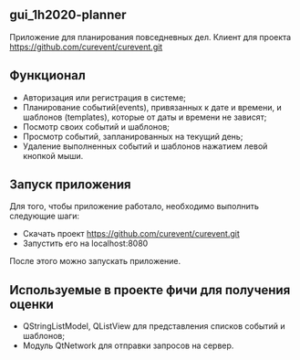 ## gui_1h2020-planner
Приложение для планирования повседневных дел. Клиент для проекта https://github.com/curevent/curevent.git
## Функционал
* Авторизация или регистрация в системе;
* Планирование событий(events), привязанных к дате и времени, и шаблонов (templates), которые от даты и времени не зависят;
* Посмотр своих событий и шаблонов;
* Просмотр событий, запланированных на текущий день;
* Удаление выполненных событий и шаблонов нажатием левой кнопкой мыши.
## Запуск приложения 
Для того, чтобы приложение работало, необходимо выполнить следующие шаги:
* Скачать проект https://github.com/curevent/curevent.git
* Запустить его на localhost:8080    

После этого можно запускать приложение.
## Используемые в проекте фичи для получения оценки
* QStringListModel, QListView для представления списков событий и шаблонов;
* Модуль QtNetwork для отправки запросов на сервер.
